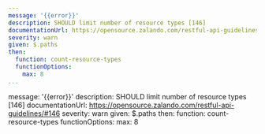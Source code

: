 ---
message: '{{error}}'
description: SHOULD limit number of resource types [146]
documentationUrl: https://opensource.zalando.com/restful-api-guidelines/#146
severity: warn
given: $.paths
then:
  function: count-resource-types
  functionOptions:
    max: 8
...message: '{{error}}'
description: SHOULD limit number of resource types [146]
documentationUrl: https://opensource.zalando.com/restful-api-guidelines/#146
severity: warn
given: $.paths
then:
  function: count-resource-types
  functionOptions:
    max: 8